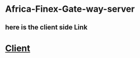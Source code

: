 # Africa-Finex-Gate-way-server

## here is the client side Link 
# [Client](https://github.com/Azim-Ahmed/Africa-Finex-Gate-way)

